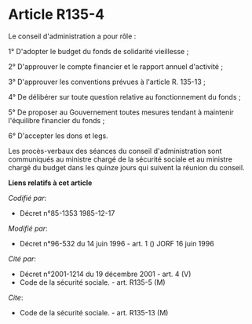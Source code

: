 # Article R135-4

Le conseil d'administration a pour rôle   : 

1° D'adopter le budget du fonds de solidarité vieillesse ; 

2° D'approuver le compte financier et le rapport annuel d'activité ; 

3° D'approuver les conventions prévues à l'article R. 135-13 ; 

4° De délibérer sur toute question relative au fonctionnement du fonds ; 

5° De proposer au Gouvernement toutes mesures tendant à maintenir l'équilibre financier du fonds ; 

6° D'accepter les dons et legs. 

Les procès-verbaux des séances du conseil d'administration sont communiqués au ministre chargé de la sécurité sociale et au
ministre chargé du budget dans les quinze jours qui suivent la réunion du conseil.

**Liens relatifs à cet article**

_Codifié par_:

  - Décret n°85-1353 1985-12-17

_Modifié par_:

  - Décret n°96-532 du 14 juin 1996 - art. 1 () JORF 16 juin 1996

_Cité par_:

  - Décret n°2001-1214 du 19 décembre 2001 - art. 4 (V)
  - Code de la sécurité sociale. - art. R135-5 (M)

_Cite_:

  - Code de la sécurité sociale. - art. R135-13 (M)

